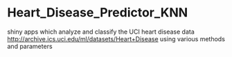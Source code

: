 # Heart_Disease_Predictor_KNN
shiny apps which analyze and classify the UCI heart disease data http://archive.ics.uci.edu/ml/datasets/Heart+Disease using various methods and parameters
